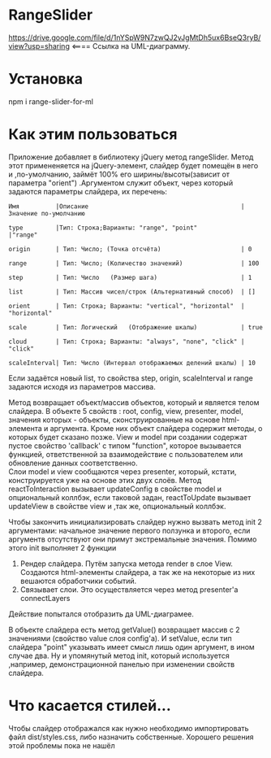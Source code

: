 # RangeSlider
https://drive.google.com/file/d/1nYSpW9N7zwQJ2vJgMtDh5ux6BseQ3ryB/view?usp=sharing <==== Ссылка на UML-диаграмму.

# Установка 
npm i range-slider-for-ml

# Как этим пользоваться
Приложение добавляет в  библиотеку jQuery метод rangeSlider. Метод этот примененяется на  jQuery-элемент, слайдер будет помещён в него и ,по-умолчанию, займёт 100% его ширины/высоты(зависит от параметра "orient") .Аргументом служит объект, через который задаются параметры слайдера, их перечень:

    Имя          |Описание                                          |Значение по-умолчанию

    type         |Тип: Строка;Варианты: "range", "point"            |"range" 
  
    origin       | Тип: Число; (Точка отсчёта)                      | 0

    range        | Тип: Число; (Количество значений)                | 100

    step         | Тип: Число   (Размер шага)                       | 1

    list         | Тип: Массив чисел/строк (Альтернативный способ)  | []

    orient       | Тип: Строка; Варианты: "vertical", "horizontal"  | "horizontal"

    scale        | Тип: Логический   (Отображение шкалы)            | true

    cloud        | Тип: Строка; Варианты: "always", "none", "click" | "click"

    scaleInterval| Тип: Число (Интервал отображаемых делений шкалы) | 10
    

Если задаётся новый list, то свойства step, origin, scaleInterval и range задаются исходя из параметров массива.  


Метод возвращает объект/массив объектов, который и является телом слайдера. В объекте 5 свойств : root, config, view, presenter, model, значения которых - объекты, сконструированные на основе html-элемента и аргумента.  Кроме них объект слайдера содержит методы, о которых будет сказано позже. 
View и model при создании содержат пустое свойство 'callback' с типом "function", которое вызывается  функцией, ответственной за взаимодействие с пользователем или обновление данных соответственно.  
Слои model  и view сообщаются через presenter, который, кстати, конструируется уже на основе этих двух слоёв. Метод reactToInteraction вызывает updateConfig в свойстве model и опциональный коллбэк, если таковой задан, reactToUpdate вызывает updateView в свойстве view и ,так же, опциональный коллбэк. 

Чтобы закончить инициализировать слайдер нужно вызвать метод init 2 аргументами: начальное значение первого ползунка и второго, если аргументв отсутствуют они примут экстремальные значения. Помимо этого init выполняет 2 функции 

1) Рендер слайдера. Путём запуска метода render в слое View. Создаются html-элементы слайдера, а так же на некоторые из них вешаются обработчики событий.
2) Связывает слои.  Это осуществляется  через метод presenter'a connectLayers

Действие попытался отобразить да UML-диаграмее. 

В объекте слайдера есть метод getValue() возвращает массив с 2 значениями (свойство value слоя config'a). И setValue, если тип слайдера  "point" указывать имеет смысл лишь один аргумент, в ином случае два. Ну и упомянутый метод init, который используется ,например, демонстрационной панелью при изменении свойств слайдера.


# Что касается стилей...
Чтобы слайдер отображался как нужно необходимо импортировать файл dist/styles.css, либо назначить собственные. Хорошего решения этой проблемы пока не нашёл











